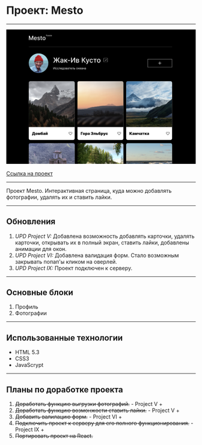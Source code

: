 # Проект: Mesto

------------------

![Screenshot of page](./src/images/mesto.png)

[Ссылка на проект](https://thebarbakov.github.io/mesto/)

------------------

Проект Mesto. Интерактивная страница, куда можно добавлять фотографии, удалять их и ставить лайки.

------------------

## Обновления

1. _UPD Project V:_ Добавлена возможность добавлять карточки, удалять карточки, открывать их в полный экран, ставить лайки, добавлены анимации для окон.
2. _UPD Project VI:_ Добавлена валидация форм. Стало возможным закрывать попап'ы кликом на оверлей.
3. _UPD Project IX:_ Проект подключен к серверу.

------------------

## Основные блоки

1. Профиль
2. Фотографии

------------------

## Использованные технологии

* HTML 5.3
* CSS3
* JavaScrypt

------------------

## Планы по доработке проекта

1. ~~Доработать функцию выгрузки фотографий.~~ - Project V +
2. ~~Доработать функцию возмонжости ставить лайки.~~ - Project V +
3. ~~Добавить валилацию форм.~~ - Project VI +
4. ~~Подключить проект к серверу для его полного функционирования.~~ - Project IX +
5. ~~Портировать проект на React.~~ 
